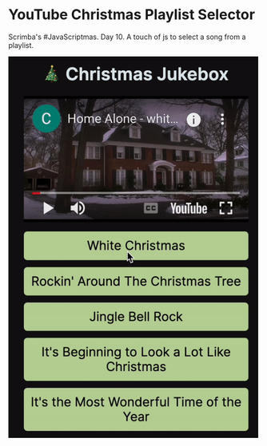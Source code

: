 # YouTube Christmas Playlist Selector

Scrimba's #JavaScriptmas. Day 10. A touch of js to select a song from a playlist.

<img src="./xmas-day-10.gif" alt="gif demo playlist app" width="500px" height="auto" />
